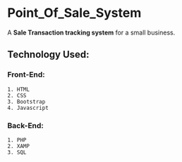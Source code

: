 # Point_Of_Sale_System
A **Sale Transaction tracking system** for a small business.

## Technology Used:
### Front-End:
	1. HTML
	2. CSS
	3. Bootstrap
	4. Javascript

### Back-End:
	1. PHP 
	2. XAMP
	3. SQL


